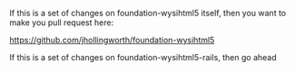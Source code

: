 If this is a set of changes on foundation-wysihtml5 itself, then you want to make you pull request here:

https://github.com/jhollingworth/foundation-wysihtml5

If this is a set of changes on foundation-wysihtml5-rails, then go ahead
